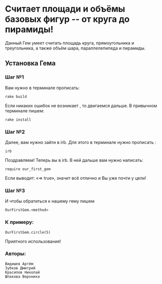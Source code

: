# Считает площади и объёмы базовых фигур -- от круга до пирамиды!

Данный Гем умеет считать площадь круга, прямоугольника и треугольника, а также объём шара, параллелепипеда и пирамиды.

## Установка Гема

### Шаг №1
Вам нужно в терминале прописать:

```
rake build
```

Если никаких ошибок не возникает , то двигаемся дальше. В привычном терминале пишем: 
```
rake install
```

### Шаг №2

Далее, вам нужно зайти  в irb. Для этого в терминале нужно прописать :

```
irb
```

Поздравляем! Теперь вы в irb. В ней дальше вам нужно написать:

```
require our_first_gem
```
  
Если выводит: «=> true», значит всё отлично и Вы уже почти у цели!

### Шаг №3
И чтобы обратиться к нашему гему пишем 

```
OurFirstGem.<method>
```

### К примеру:

```
OurFirstGem.circle(5)
```

Приятного использования!

### Авторы:
    Видишев Артём
    Зубков Дмитрий 
    Красилов Николай
    Шпакова Вероника